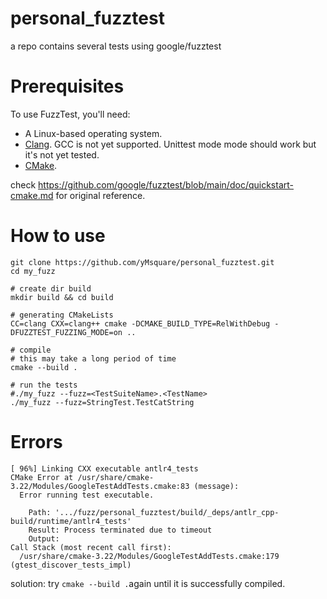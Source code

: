 # personal_fuzztest
a repo contains several tests using google/fuzztest

# Prerequisites

To use FuzzTest, you'll need:

- A Linux-based operating system.
- [Clang](https://clang.llvm.org/). GCC is not yet supported. Unittest mode mode should work but it's not yet tested.
- [CMake](https://https//cmake.org/).

check https://github.com/google/fuzztest/blob/main/doc/quickstart-cmake.md for original reference.
# How to use

```shell
git clone https://github.com/yMsquare/personal_fuzztest.git
cd my_fuzz

# create dir build
mkdir build && cd build

# generating CMakeLists
CC=clang CXX=clang++ cmake -DCMAKE_BUILD_TYPE=RelWithDebug -DFUZZTEST_FUZZING_MODE=on ..

# compile
# this may take a long period of time
cmake --build .

# run the tests
#./my_fuzz --fuzz=<TestSuiteName>.<TestName>
./my_fuzz --fuzz=StringTest.TestCatString
```

# Errors

```shell	
[ 96%] Linking CXX executable antlr4_tests
CMake Error at /usr/share/cmake-3.22/Modules/GoogleTestAddTests.cmake:83 (message):
  Error running test executable.

    Path: '.../fuzz/personal_fuzztest/build/_deps/antlr_cpp-build/runtime/antlr4_tests'
    Result: Process terminated due to timeout
    Output:
Call Stack (most recent call first):
  /usr/share/cmake-3.22/Modules/GoogleTestAddTests.cmake:179 (gtest_discover_tests_impl)

```

solution: try `cmake --build .`again until it is successfully compiled.
